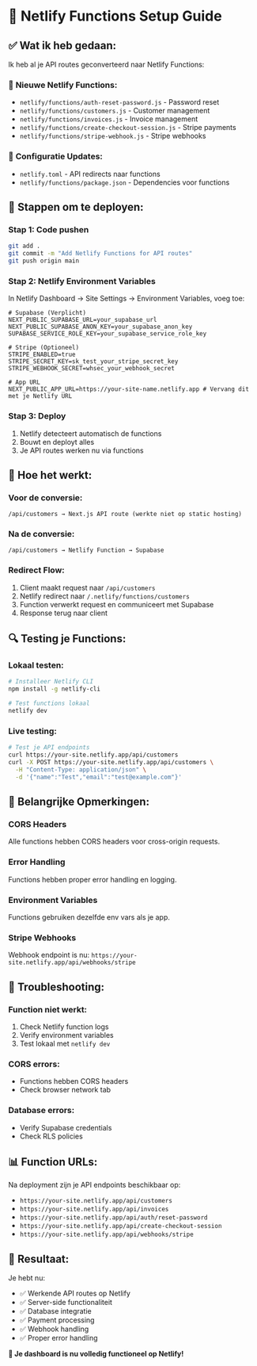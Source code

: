 # 🚀 Netlify Functions Setup Guide

## ✅ **Wat ik heb gedaan:**

Ik heb al je API routes geconverteerd naar Netlify Functions:

### 📁 **Nieuwe Netlify Functions:**
- `netlify/functions/auth-reset-password.js` - Password reset
- `netlify/functions/customers.js` - Customer management
- `netlify/functions/invoices.js` - Invoice management  
- `netlify/functions/create-checkout-session.js` - Stripe payments
- `netlify/functions/stripe-webhook.js` - Stripe webhooks

### 🔧 **Configuratie Updates:**
- `netlify.toml` - API redirects naar functions
- `netlify/functions/package.json` - Dependencies voor functions

## 🚀 **Stappen om te deployen:**

### Stap 1: Code pushen
```bash
git add .
git commit -m "Add Netlify Functions for API routes"
git push origin main
```

### Stap 2: Netlify Environment Variables
In Netlify Dashboard → Site Settings → Environment Variables, voeg toe:

```env
# Supabase (Verplicht)
NEXT_PUBLIC_SUPABASE_URL=your_supabase_url
NEXT_PUBLIC_SUPABASE_ANON_KEY=your_supabase_anon_key
SUPABASE_SERVICE_ROLE_KEY=your_supabase_service_role_key

# Stripe (Optioneel)
STRIPE_ENABLED=true
STRIPE_SECRET_KEY=sk_test_your_stripe_secret_key
STRIPE_WEBHOOK_SECRET=whsec_your_webhook_secret

# App URL
NEXT_PUBLIC_APP_URL=https://your-site-name.netlify.app # Vervang dit met je Netlify URL
```

### Stap 3: Deploy
1. Netlify detecteert automatisch de functions
2. Bouwt en deployt alles
3. Je API routes werken nu via functions

## 🎯 **Hoe het werkt:**

### **Voor de conversie:**
```
/api/customers → Next.js API route (werkte niet op static hosting)
```

### **Na de conversie:**
```
/api/customers → Netlify Function → Supabase
```

### **Redirect Flow:**
1. Client maakt request naar `/api/customers`
2. Netlify redirect naar `/.netlify/functions/customers`
3. Function verwerkt request en communiceert met Supabase
4. Response terug naar client

## 🔍 **Testing je Functions:**

### Lokaal testen:
```bash
# Installeer Netlify CLI
npm install -g netlify-cli

# Test functions lokaal
netlify dev
```

### Live testing:
```bash
# Test je API endpoints
curl https://your-site.netlify.app/api/customers
curl -X POST https://your-site.netlify.app/api/customers \
  -H "Content-Type: application/json" \
  -d '{"name":"Test","email":"test@example.com"}'
```

## 🚨 **Belangrijke Opmerkingen:**

### **CORS Headers**
Alle functions hebben CORS headers voor cross-origin requests.

### **Error Handling**
Functions hebben proper error handling en logging.

### **Environment Variables**
Functions gebruiken dezelfde env vars als je app.

### **Stripe Webhooks**
Webhook endpoint is nu: `https://your-site.netlify.app/api/webhooks/stripe`

## 🔧 **Troubleshooting:**

### **Function niet werkt:**
1. Check Netlify function logs
2. Verify environment variables
3. Test lokaal met `netlify dev`

### **CORS errors:**
- Functions hebben CORS headers
- Check browser network tab

### **Database errors:**
- Verify Supabase credentials
- Check RLS policies

## 📊 **Function URLs:**

Na deployment zijn je API endpoints beschikbaar op:
- `https://your-site.netlify.app/api/customers`
- `https://your-site.netlify.app/api/invoices`
- `https://your-site.netlify.app/api/auth/reset-password`
- `https://your-site.netlify.app/api/create-checkout-session`
- `https://your-site.netlify.app/api/webhooks/stripe`

## 🎉 **Resultaat:**

Je hebt nu:
- ✅ Werkende API routes op Netlify
- ✅ Server-side functionaliteit
- ✅ Database integratie
- ✅ Payment processing
- ✅ Webhook handling
- ✅ Proper error handling

**🎯 Je dashboard is nu volledig functioneel op Netlify!**
